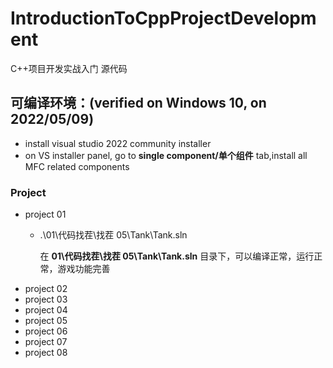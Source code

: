 # IntroductionToCppProjectDevelopment
C++项目开发实战入门 源代码


## 可编译环境：(verified on Windows 10, on 2022/05/09)
- install visual studio 2022 community installer
- on VS installer panel, go to **single component/单个组件** tab,install all MFC related components 

### Project
- project 01
    - .\01\代码找茬\找茬 05\Tank\Tank.sln

        在 **01\代码找茬\找茬 05\Tank\Tank.sln** 目录下，可以编译正常，运行正常，游戏功能完善
- project 02
- project 03
- project 04
- project 05
- project 06
- project 07
- project 08
